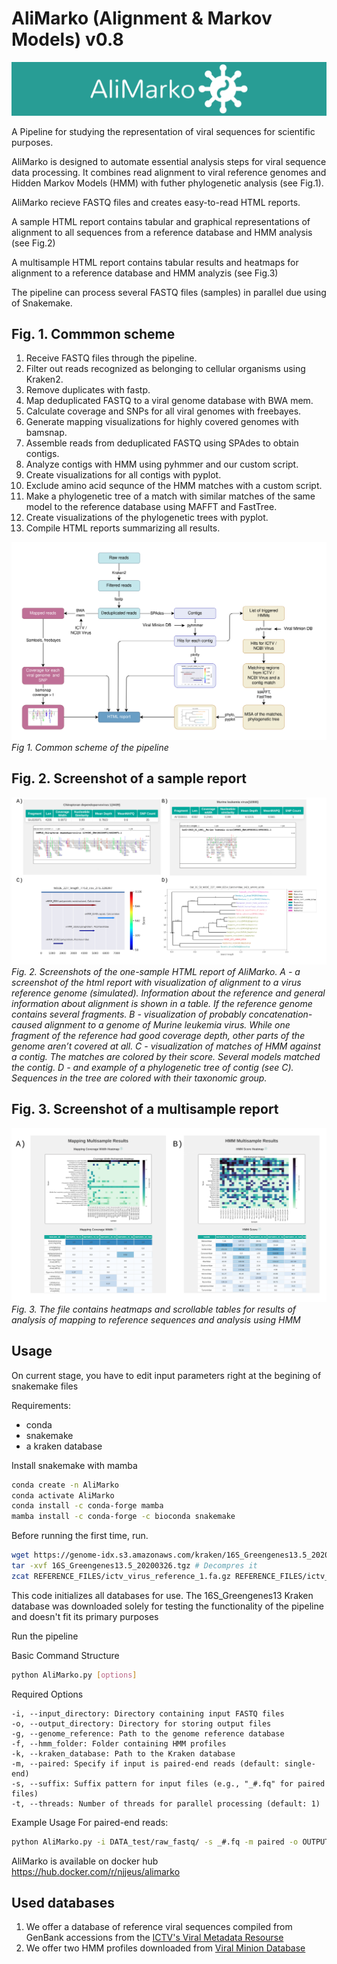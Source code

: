 # AliMarko (Alignment & Markov Models) <span >v0.8 </span>
<img src="Documentation/logo_color_git.png">

A Pipeline for studying the representation of viral sequences for scientific purposes.

AliMarko is designed to automate essential analysis steps for viral sequence data processing. It combines read alignment to viral reference genomes and Hidden Markov Models (HMM) with futher phylogenetic analysis (see Fig.1).  

AliMarko recieve FASTQ files and creates easy-to-read HTML reports. 

A sample HTML report contains tabular and graphical representations of alignment to all sequences from a reference database and HMM analysis (see Fig.2)

A multisample HTML report contains tabular results and heatmaps for alignment to a reference database and HMM analyzis (see Fig.3)


The pipeline can process several FASTQ files (samples) in parallel due using of Snakemake. 

## Fig. 1. Commmon scheme
1. Receive FASTQ files through the pipeline.
2. Filter out reads recognized as belonging to cellular organisms using Kraken2.
3. Remove duplicates with fastp.
4. Map deduplicated FASTQ to a viral genome database with BWA mem.
5. Calculate coverage and SNPs for all viral genomes with freebayes.
6. Generate mapping visualizations for highly covered genomes with bamsnap.
7. Assemble reads from deduplicated FASTQ using SPAdes to obtain contigs.
8. Analyze contigs with HMM using pyhmmer and our custom script.
9. Create visualizations for all contigs with pyplot.
10. Exclude amino acid sequnce of the HMM matches with a custom script.
11. Make a phylogenetic tree of a match with similar matches of the same model to the reference database using MAFFT and FastTree.
12. Create visualizations of the phylogenetic trees with pyplot.
13. Compile HTML reports summarizing all results. 

![Common scheme](Documentation/common_scheme.png)
*Fig 1. Common scheme of the pipeline*

## Fig. 2. Screenshot of a sample report
![Pic_2](Documentation/PIC_2.png)
*Fig. 2. Screenshots of the one-sample HTML report of AliMarko. A - a screenshot of the html report with visualization of alignment to a virus reference genome (simulated). Information about the reference and general information about alignment is shown in a table. If the reference genome contains several fragments. B - visualization of probably concatenation-caused alignment to a genome of Murine leukemia virus. While one fragment of the reference had good coverage depth, other parts of the genome aren’t covered at all. C - visualization of matches of HMM against a contig. The matches are colored by their score. Several models matched the contig. D - and example of a phylogenetic tree of contig (see C). Sequences in the tree are colored with their taxonomic group.*

## Fig. 3. Screenshot of a multisample report
![Pic_3](Documentation/PIC_3.png)
*Fig. 3. The file contains heatmaps and scrollable tables for results of analysis of mapping to reference sequences and analysis using HMM*

## Usage
On current stage, you have to edit input parameters right at the begining of snakemake files


Requirements:
* conda
* snakemake
* a kraken database

Install snakemake with mamba

```bash
conda create -n AliMarko
conda activate AliMarko
conda install -c conda-forge mamba
mamba install -c conda-forge -c bioconda snakemake
```


Before running the first time, run. 
```bash
wget https://genome-idx.s3.amazonaws.com/kraken/16S_Greengenes13.5_20200326.tgz # Download an example Kraken2 database
tar -xvf 16S_Greengenes13.5_20200326.tgz # Decompres it
zcat REFERENCE_FILES/ictv_virus_reference_1.fa.gz REFERENCE_FILES/ictv_virus_reference_2.fa.gz > ictv_virus_reference.fa
```
This code initializes all databases for use. The 16S_Greengenes13 Kraken database was downloaded solely for testing the functionality of the pipeline and doesn't fit its primary purposes


Run the pipeline

Basic Command Structure
```bash
python AliMarko.py [options]
```
Required Options

    -i, --input_directory: Directory containing input FASTQ files
    -o, --output_directory: Directory for storing output files
    -g, --genome_reference: Path to the genome reference database
    -f, --hmm_folder: Folder containing HMM profiles
    -k, --kraken_database: Path to the Kraken database
    -m, --paired: Specify if input is paired-end reads (default: single-end)
    -s, --suffix: Suffix pattern for input files (e.g., "_#.fq" for paired files)
    -t, --threads: Number of threads for parallel processing (default: 1)


Example Usage
For paired-end reads:

```bash
python AliMarko.py -i DATA_test/raw_fastq/ -s _#.fq -m paired -o OUTPUT_test/ -k 16S_Greengenes_k2db -f test_HMM/ -t 20
```

AliMarko is available on docker hub https://hub.docker.com/r/njjeus/alimarko

## Used databases
1. We offer a database of reference viral sequences compiled from GenBank accessions from the [ICTV's Viral Metadata Resourse](https://ictv.global/vmr)
2. We offer two HMM profiles downloaded from [Viral Minion Database](http://www.bioinfovir.icb.usp.br/minion_db/)









